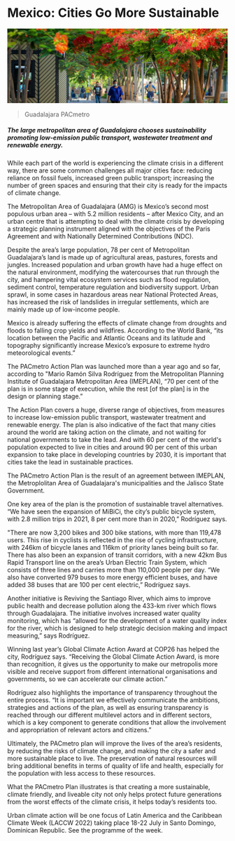 ﻿# Mexico: Cities Go More Sustainable


![Guadalajara PACmetro](https://github.com/umutkenar/md-test/blob/main/news/Mexico_%20Cities%20Go%20More%20Sustainable/image_01.jpg?raw=true)

> Guadalajara PACmetro


##### The large metropolitan area of Guadalajara chooses sustainability promoting low-emission public transport, wastewater treatment and renewable energy.

While each part of the world is experiencing the climate crisis in a different way, there are some common challenges all major cities face: reducing reliance on fossil fuels, increased green public transport; increasing the number of green spaces and ensuring that their city is ready for the impacts of climate change.

The Metropolitan Area of Guadalajara (AMG) is Mexico’s second most populous urban area – with 5.2 million residents – after Mexico City, and an urban centre that is attempting to deal with the climate crisis by developing a strategic planning instrument aligned with the objectives of the Paris Agreement and with Nationally Determined Contributions (NDC).

Despite the area’s large population, 78 per cent of Metropolitan Guadalajara’s land is made up of agricultural areas, pastures, forests and jungles. Increased population and urban growth have had a huge effect on the natural environment, modifying the watercourses that run through the city, and hampering vital ecosystem services such as flood regulation, sediment control, temperature regulation and biodiversity support. Urban sprawl, in some cases in hazardous areas near National Protected Areas, has increased the risk of landslides in irregular settlements, which are mainly made up of low-income people.

Mexico is already suffering the effects of climate change from droughts and floods to falling crop yields and wildfires. According to the World Bank, “its location between the Pacific and Atlantic Oceans and its latitude and topography significantly increase Mexico’s exposure to extreme hydro meteorological events.”

The PACmetro Action Plan was launched more than a year ago and so far, according to "Mario Ramón Silva Rodríguez from the Metropolitan Planning Institute of Guadalajara Metropolitan Area (IMEPLAN), “70 per cent of the plan is in some stage of execution, while the rest [of the plan] is in the design or planning stage.”

The Action Plan covers a huge, diverse range of objectives, from measures to increase low-emission public transport, wastewater treatment and renewable energy. The plan is also indicative of the fact that many cities around the world are taking action on the climate, and not waiting for national governments to take the lead. And with 60 per cent of the world's population expected to live in cities and around 90 per cent of this urban expansion to take place in developing countries by 2030, it is important that cities take the lead in sustainable practices.

The PACmetro Action Plan is the result of an agreement between IMEPLAN, the Metroplolitan Area of Guadalajara's municipalities and the Jalisco State Government.

One key area of the plan is the promotion of sustainable travel alternatives. “We have seen the expansion of MiBiCi, the city’s public bicycle system, with 2.8 million trips in 2021, 8 per cent more than in 2020,” Rodríguez says.

"There are now 3,200 bikes and 300 bike stations, with more than 119,478 users. This rise in cyclists is reflected in the rise of cycling infrastructure, with 246km of bicycle lanes and 116km of priority lanes being built so far. There has also been an expansion of transit corridors, with a new 42km Bus Rapid Transport line on the area’s Urban Electric Train System, which consists of three lines and carries more than 110,000 people per day. “We also have converted 979 buses to more energy efficient buses, and have added 38 buses that are 100 per cent electric,” Rodríguez says.

Another initiative is Reviving the Santiago River, which aims to improve public health and decrease pollution along the 433-km river which flows through Guadalajara. The initiative involves increased water quality monitoring, which has “allowed for the development of a water quality index for the river, which is designed to help strategic decision making and impact measuring,” says Rodríguez.

Winning last year’s Global Climate Action Award at COP26 has helped the city, Rodríguez says. “Receiving the Global Climate Action Award, is more than recognition, it gives us the opportunity to make our metropolis more visible and receive support from different international organisations and governments, so we can accelerate our climate action.”

Rodríguez also highlights the importance of transparency throughout the entire process. “It is important we effectively communicate the ambitions, strategies and actions of the plan, as well as ensuring transparency is reached through our different multilevel actors and in different sectors, which is a key component to generate conditions that allow the involvement and appropriation of relevant actors and citizens.”

Ultimately, the PACmetro plan will improve the lives of the area’s residents, by reducing the risks of climate change, and making the city a safer and more sustainable place to live. The preservation of natural resources will bring additional benefits in terms of quality of life and health, especially for the population with less access to these resources.

What the PACmetro Plan illustrates is that creating a more sustainable, climate friendly, and liveable city not only helps protect future generations from the worst effects of the climate crisis, it helps today’s residents too.

Urban climate action will be one focus of Latin America and the Caribbean Climate Week (LACCW 2022) taking place 18-22 July in Santo Domingo, Dominican Republic. See the programme of the week.
